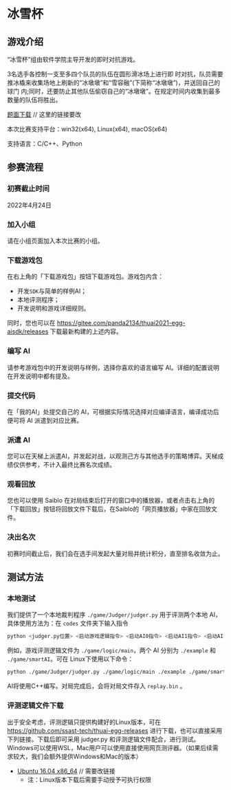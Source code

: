 # 冰雪杯

## 游戏介绍

“冰雪杯”组由软件学院主导开发的即时对抗游戏。

3名选手各控制一支至多四个队员的队伍在圆形滑冰场上进行即 时对抗，队员需要推冰橇来收集场地上刷新的“冰墩墩”和“雪容融”(下简称“冰墩墩”)，并送回自己的球门 内;同时，还要防止其他队伍偷窃自己的“冰墩墩”。在规定时间内收集到最多数量的队伍将胜出。

[题面下载](https://cdn.jsdelivr.net/gh/ssast-tech/thuai-egg-releases@2e3134fe/statements.pdf) // 这里的链接要改

本次比赛支持平台：win32(x64), Linux(x64), macOS(x64)

支持语言：C/C++、Python


## 参赛流程

### 初赛截止时间

2022年4月24日

### 加入小组

请在小组页面加入本次比赛的小组。

### 下载游戏包

在右上角的「下载游戏包」按钮下载游戏包。游戏包内含：

- 开发`SDK`与简单的样例AI；
- 本地评测程序；
- 开发说明和游戏详细规则。

同时，您也可以在 https://gitee.com/panda2134/thuai2021-egg-aisdk/releases 下载最新构建的上述内容。

### 编写 AI

请参考游戏包中的开发说明与样例，选择你喜欢的语言编写 AI。详细的配置说明在开发说明中都有提及。

### 提交代码

在「我的AI」处提交自己的 AI，可根据实际情况选择对应编译语言，编译成功后便可将 AI 派遣到对应比赛。

### 派遣 AI

您可以在天梯上派遣AI，并发起对战，以观测己方与其他选手的策略博弈。天梯成绩仅供参考，不计入最终比赛名次成绩。

### 观看回放

您也可以使用 Saiblo 在对局结束后打开的窗口中的播放器，或者点击右上角的「下载回放」按钮将回放文件下载后，在Saiblo的「网页播放器」中家在回放文件。

### 决出名次

初赛时间截止后，我们会在选手间发起大量对局并统计积分，直至排名收敛为止。

## 测试方法

### 本地测试

我们提供了一个本地裁判程序 `./game/Judger/judger.py` 用于评测两个本地 AI，具体使用方法为：在 `codes` 文件夹下输入指令

```bash
python <judger.py位置> <启动游戏逻辑指令> <启动AI0指令> <启动AI1指令> <启动AI2指令> <配置信息> <生成录像文件路径>
```

例如，游戏评测逻辑文件为 `./game/logic/main`，两个 AI 分别为 `./example` 和 `./game/smartAI`。可在 Linux下使用以下命令：

```bash
python ./game/Judger/judger.py ./game/logic/main ./example ./game/smartAI ./game/smartAI snow replay.bin
```

AI将使用C++编写。对局完成后，会将对局文件存入 `replay.bin` 。

### 评测逻辑文件下载

出于安全考虑，评测逻辑只提供构建好的Linux版本，可在 https://github.com/ssast-tech/thuai-egg-releases 进行下载，也可以直接采用下列链接。下载后即可采用 judger.py 和评测逻辑文件配合，进行测试。Windows可以使用WSL，Mac用户可以使用直接使用网页测评器。（如果后续需求较大，我们会额外提供Windows和Mac的版本）

- [Ubuntu 16.04 x86_64](https://cdn.jsdelivr.net/gh/ssast-tech/thuai-egg-releases@2e3134fe/eggs-ubuntu-16.04-x86_64) // 需要改链接
  - 注：Linux版本下载后需要手动授予可执行权限
